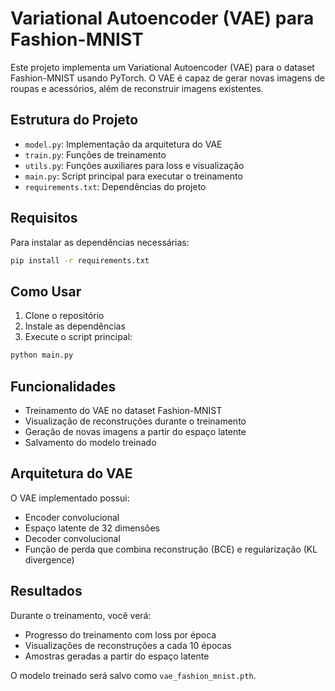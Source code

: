 # Variational Autoencoder (VAE) para Fashion-MNIST

Este projeto implementa um Variational Autoencoder (VAE) para o dataset Fashion-MNIST usando PyTorch. O VAE é capaz de gerar novas imagens de roupas e acessórios, além de reconstruir imagens existentes.

## Estrutura do Projeto

- `model.py`: Implementação da arquitetura do VAE
- `train.py`: Funções de treinamento
- `utils.py`: Funções auxiliares para loss e visualização
- `main.py`: Script principal para executar o treinamento
- `requirements.txt`: Dependências do projeto

## Requisitos

Para instalar as dependências necessárias:

```bash
pip install -r requirements.txt
```

## Como Usar

1. Clone o repositório
2. Instale as dependências
3. Execute o script principal:

```bash
python main.py
```

## Funcionalidades

- Treinamento do VAE no dataset Fashion-MNIST
- Visualização de reconstruções durante o treinamento
- Geração de novas imagens a partir do espaço latente
- Salvamento do modelo treinado

## Arquitetura do VAE

O VAE implementado possui:
- Encoder convolucional
- Espaço latente de 32 dimensões
- Decoder convolucional
- Função de perda que combina reconstrução (BCE) e regularização (KL divergence)

## Resultados

Durante o treinamento, você verá:
- Progresso do treinamento com loss por época
- Visualizações de reconstruções a cada 10 épocas
- Amostras geradas a partir do espaço latente

O modelo treinado será salvo como `vae_fashion_mnist.pth`. 